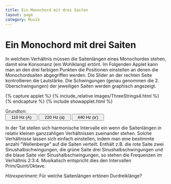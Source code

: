 ```yaml
---
title: Ein Monochord mit drei Saiten
layout: page
category: Musik
---
```

<script language="JavaScript" type="text/javascript">
		function doScript(c)
		{
			cdy.evokeCS(c);
		};
               cc='"';
</script>

<script type="text/javascript">
var statement=new Array()
statement[0]='(freq=110;)'
statement[1]='(freq=220;)'
statement[2]='(freq=440;)'
</script>


# Ein Monochord mit drei Saiten

In welchem Verhältnis müssen die Saitenlängen eines Monochordes stehen, damit eine Konsonanz (ein Wohlklang)
ertönt. Im Folgenden Applet kann man an den drei farbigen Punkten die Positionen einstellen an denen
die Monochordsaiten abgegriffen werden. Die Slider an der rechten Seite kontrollieren die Lautstärke.
Die Schwingungen (genau genommen die 2. Oberschwingungen) der jeweiligen Saiten werden graphisch angezeigt.


{% capture applet %} {% include_relative images/ThreeStrings4.html %} {% endcapture %}
{% include showapplet.html %}

Grundton: <br />
<input type="button" value="110 Hz (A)" style="width: 100px;" onclick="doScript(statement[0])" />
<input type="button" value="220 Hz (a)" style="width: 100px;" onclick="doScript(statement[1])" />
<input type="button" value="440 Hz (a')" style="width: 100px;" onclick="doScript(statement[2])" /><br />


In der Tat stellen sich harmonische Intervalle ein wenn die Saitenlängen in relativ kleinen ganzzahligen Verhältnissen
zueinander stehen. Solche Verhältnisse lassen sich einfach einstellen, indem man eine bestimmte anzahl "Wellenberge"
auf die Saiten verteilt. Enthält z.B. die rote Saite zwei Sinushalbschwingungen, die grüne Saite drei Sinushalbschwingungen
und die blaue Saite vier Sinushalbschwingungen, so stehen die Frequenzen im Verhältnis 2:3:4.
Musikalisch entspricht dies den Intervallen Prim/Quint/Oktave.

*Hörexperiment:* Für welche Saitenlängen ertönen Durdreiklänge?
